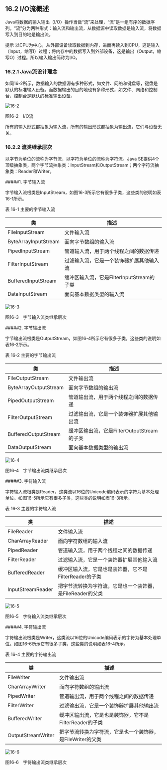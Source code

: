## 16.2 I/O流概述

Java将数据的输入输出（I/O）操作当做“流”来处理，“流”是一组有序的数据序列。“流”分为两种形式：输入流和输出流，从数据源中读取数据是输入流，将数据写入到目的地是输出流。

提示 以CPU为中心，从外部设备读取数据到内存，进而再读入到CPU，这是输入（Input，缩写I）过程；将内存中的数据写入到外部设备，这是输出（Output，缩写O）过程。所以输入输出简称为I/O。

### 16.2.1 Java流设计理念

如同16-2所示，数据输入的数据源有多种形式，如文件、网络和键盘等，键盘是默认的标准输入设备。而数据输出的目的地也有多种形式，如文件、网络和控制台，控制台是默认的标准输出设备。

![16-2](.../assets/16-2.jpg)

图16-2　I/O流

所有的输入形式都抽象为输入流，所有的输出形式都抽象为输出流，它们与设备无关。

### 16.2.2 流类继承层次

以字节为单位的流称为字节流，以字符为单位的流称为字符流。Java SE提供4个顶级抽象类，两个字节流抽象类：InputStream和OutputStream；两个字符流抽象类：Reader和Writer。

#####1.  字节输入流

字节输入流根类是InputStream，如图16-3所示它有很多子类，这些类的说明如表16-1所示。

表 16-1 主要的字节输入流

| **类** | **描述** |
| --- | --- |
| FileInputStream | 文件输入流 |
| ByteArrayInputStream | 面向字节数组的输入流 |
| PipedInputStream | 管道输入流，用于两个线程之间的数据传递 |
| FilterInputStream | 过滤输入流，它是一个装饰器扩展其他输入流 |
| BufferedInputStream | 缓冲区输入流，它是FilterInputStream的子类 |
| DataInputStream | 面向基本数据类型的输入流 |

![16-3](.../assets/16-3.jpg)

图16-3　字节输入流类继承层次

#####2.  字节输出流

字节输出流根类是OutputStream，如图16-4所示它有很多子类，这些类的说明如表16-2所示。

表 16-2 主要的字节输出流

| **类** | **描述** |
| --- | --- |
| FileOutputStream | 文件输出流 |
| ByteArrayOutputStream | 面向字节数组的输出流 |
| PipedOutputStream | 管道输出流，用于两个线程之间的数据传递 |
| FilterOutputStream | 过滤输出流，它是一个装饰器扩展其他输出流 |
| BufferedOutputStream | 缓冲区输出流，它是FilterOutputStream的子类 |
| DataOutputStream | 面向基本数据类型的输出流 |

![16-4](.../assets/16-4.jpg)

图16-4　字节输出流类继承层次

#####3.  字符输入流

字符输入流根类是Reader，这类流以16位的Unicode编码表示的字符为基本处理单位。如图16-5所示它有很多子类，这些类的说明如表16-3所示。

表 16-3 主要的字符输入流

| **类** | **描述** |
| --- | --- |
| FileReader | 文件输入流 |
| CharArrayReader | 面向字符数组的输入流 |
| PipedReader | 管道输入流，用于两个线程之间的数据传递 |
| FilterReader | 过滤输入流，它是一个装饰器扩展其他输入流 |
| BufferedReader | 缓冲区输入流，它是也是装饰器，它不是FilterReader的子类 |
| InputStreamReader | 把字节流转换为字符流，它是也一个装饰器，是FileReader的父类 |

![16-5](.../assets/16-5.jpg)

图16-5　字符输入流类继承层次

#####4.  字符输出流

字符输出流根类是Writer，这类流以16位的Unicode编码表示的字符为基本处理单位。如图16-6所示它有很多子类，这些类的说明如表16-4所示。

表 16-4 主要的字符输出流

| **类** | **描述** |
| --- | --- |
| FileWriter | 文件输出流 |
| CharArrayWriter | 面向字符数组的输出流 |
| PipedWriter | 管道输出流，用于两个线程之间的数据传递 |
| FilterWriter | 过滤输出流，它是一个装饰器扩展其他输出流 |
| BufferedWriter | 缓冲区输出流，它是也是装饰器，它不是FilterReader的子类 |
| OutputStreamWriter | 把字节流转换为字符流，它是也一个装饰器，是FileWriter的父类 |

![16-6](.../assets/16-6.jpg)

图16-6　字符输出流类继承层次